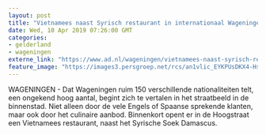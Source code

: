 ```yaml
---
layout: post
title: "Vietnamees naast Syrisch restaurant in internationaal Wageningen"
date: Wed, 10 Apr 2019 07:26:00 GMT
categories: 
- gelderland 
- wageningen 
externe_link: "https://www.ad.nl/wageningen/vietnamees-naast-syrisch-restaurant-in-internationaal-wageningen~a8e1cf66/"
feature_image: "https://images3.persgroep.net/rcs/an1vlic_EYKPUsDKX4-HsiNib9E/diocontent/121666988/_fitwidth/400/?appId=21791a8992982cd8da851550a453bd7f&quality=0.7"
---
```


WAGENINGEN - Dat Wageningen ruim 150 verschillende nationaliteiten telt, een ongekend hoog aantal, begint zich te vertalen in het straatbeeld in de binnenstad. Niet alleen door de vele Engels of Spaanse sprekende klanten, maar ook door het culinaire aanbod. Binnenkort opent er in de Hoogstraat een Vietnamees restaurant, naast het Syrische Soek Damascus.
